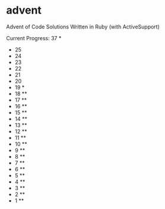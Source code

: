 # advent
Advent of Code Solutions
Written in Ruby (with ActiveSupport)

Current Progress: 37 *
- 25
- 24
- 23
- 22
- 21
- 20
- 19 *
- 18 **
- 17 **
- 16 **
- 15 **
- 14 **
- 13 **
- 12 **
- 11 **
- 10 **
-  9 **
-  8 **
-  7 **
-  6 **
-  5 **
-  4 **
-  3 **
-  2 **
-  1 **
